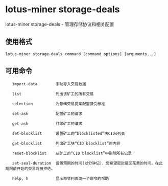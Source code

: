 # lotus-miner storage-deals

lotus-miner storage-deals - 管理存储协议和相关配置

## 使用格式

```
lotus-miner storage-deals command [command options] [arguments...]
```

## 可用命令

```
   import-data        手动导入交易数据
   
   list               列出该矿工的所有交易
   
   selection          为存储交易提案配置接受标准
   
   set-ask            配置矿工的请求
   
   get-ask            打印矿工的请求
   
   set-blocklist      设置矿工的“blocklisted”块CIDs列表
   
   get-blocklist      列出矿工块“CID blocklist”的内容
   
   reset-blocklist    从矿工的“CID blocklist”中删除所有记录
   
   set-seal-duration  设置预期的时间(以分钟记)，您希望密封扇区花费的时间。在此期限前开始的交易将被拒绝。
   
   help, h            显示命令列表或一个命令的帮助
```

